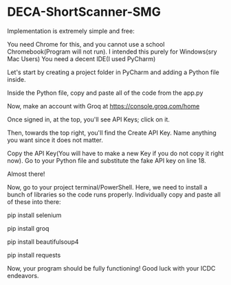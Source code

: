 # DECA-ShortScanner-SMG
Implementation is extremely simple and free:

You need Chrome for this, and you cannot use a school Chromebook(Program will not run).
I intended this purely for Windows(sry Mac Users)
You need a decent IDE(I used PyCharm)


Let's start by creating a project folder in PyCharm and adding a Python file inside.

Inside the Python file, copy and paste all of the code from the app.py

Now, make an account with Groq at https://console.groq.com/home

Once signed in, at the top, you'll see API Keys; click on it.

Then, towards the top right, you'll find the Create API Key. Name anything you want since it does not matter.

Copy the API Key(You will have to make a new Key if you do not copy it right now). Go to your Python file and substitute the fake API key on line 18.



Almost there!

Now, go to your project terminal/PowerShell. Here, we need to install a bunch of libraries so the code runs properly.
Individually copy and paste all of these into there:

pip install selenium

pip install groq

pip install beautifulsoup4

pip install requests

Now, your program should be fully functioning! Good luck with your ICDC endeavors.





